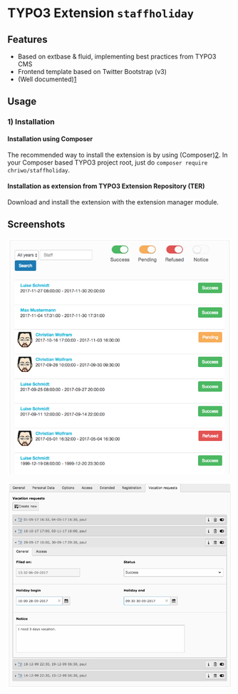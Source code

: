 # TYPO3 Extension ``staffholiday``

## Features

- Based on extbase & fluid, implementing best practices from TYPO3 CMS
- Frontend template based on Twitter Bootstrap (v3) 
- (Well documented)[1]

## Usage


### 1) Installation

#### Installation using Composer

The recommended way to install the extension is by using (Composer)[2]. In your Composer based TYPO3 project root,
just do `composer require chriwo/staffholiday`. 

#### Installation as extension from TYPO3 Extension Repository (TER)

Download and install the extension with the extension manager module.

## Screenshots

![List of all vacation entries](Documentation/Images/Frontend/FE-Show-vacations-of-all.png "List of all vacation entries")

![Entries in TYPO3 backend](Documentation/Images/Records/BE-Records.png "Entries in TYPO3 backend")

[1]: https://docs.typo3.org/typo3cms/extensions/staffholiday/
[2]: https://getcomposer.org/ 
